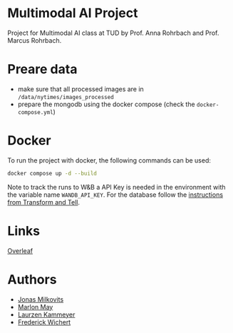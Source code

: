 # Multimodal AI Project
Project for Multimodal AI class at TUD by Prof. Anna Rohrbach and Prof. Marcus Rohrbach.

# Preare data
- make sure that all processed images are in `/data/nytimes/images_processed`
- prepare the mongodb using the docker compose (check the `docker-compose.yml`)

# Docker
To run the project with docker, the following commands can be used:
```bash
docker compose up -d --build
```
Note to track the runs to W&B a API Key is needed in the environment with the variable name `WANDB_API_KEY`.
For the database follow the [instructions from Transform and Tell](https://github.com/alasdairtran/transform-and-tell?tab=readme-ov-file#getting-data).

# Links
[Overleaf](https://sharelatex.tu-darmstadt.de/project/6654a0cdac6c54d019b61b3a)

# Authors
- [Jonas Milkovits](https://github.com/j-milkovits)
- [Marlon May](https://github.com/Marlon154)
- [Laurzen Kammeyer](https://github.com/DeadCowboy)
- [Frederick Wichert](https://github.com/f-wichert)
